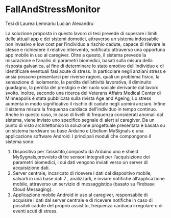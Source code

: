 # FallAndStressMonitor

Tesi di Laurea Lemnariu Lucian Alexandru

La soluzione proposta in questo lavoro di tesi prevede di superare i limiti delle attuali app e
dei sistemi domotici, attraverso un sistema indossabile non invasivo e low cost per l’individuo a
rischio cadute, capace di rilevare le stesse e richiedere il relativo intervento, notificato attraverso
una opportuna app mobile in uso al caregiver. Oltre a questo, il sistema prevede la misurazione e
l’analisi di parametri biomedici, basati sulla misura della risposta galvanica, al fine di determinare
lo stato emotivo dell’individuo e di identificare eventuali fasi acute di stress. In particolare negli
anziani stress e ansia possono presentarsi per riverse ragioni, quali un problema fisico, la sensazione
di isolamento, la perdita dell’attività lavorativa, il diminuito guadagno, la perdita del prestigio e del
ruolo sociale derivante dal lavoro svolto. Inoltre, secondo una ricerca del Veterans Affairs
Medical Center di Minneapolis è stata pubblicata sulla rivista Age and Ageing, Lo stress aumenta
in modo significativo il rischio di cadute negli uomini anziani. Infine il sistema misura la
frequenza cardiaca dell’individuo in tempo continuo. Anche in questo caso, in caso di livelli di
frequenza considerati anomali dal sistema, viene inviato uno specifico segnale di alert al caregiver.
Da un punto di visto architettonico la soluzione progettuale presentata è basata su un sistema
hardware su base Arduino e Libelium MySignals e una applicazione software Android. I principali
moduli che compongono il sistema sono:
1. Dispositivo per l’assistito,composto da Arduino uno e shield MySygnals,provvisto di tre sensori integrati per 
l’acquisizione dei parametri biomedici, i cui dati vengono inviati verso un server di acquisizione dati.
2. Server centrale, incaricato di ricevere i dati dal dispositivo mobile, salvarli in una base dati 7 ,
analizzarli, e inviare notifiche all’applicazione mobile, attraverso un servizio di
messaggistica (basato su Firebase Cloud Messaging).
3. Applicazione mobile Android in uso al caregiver, responsabile di acquisire i dati dal server
centrale e di ricevere notifiche in caso di possibili cadute del proprio assistito, frequenza
cardiaca irregolare o di eventi acuti di stress.

